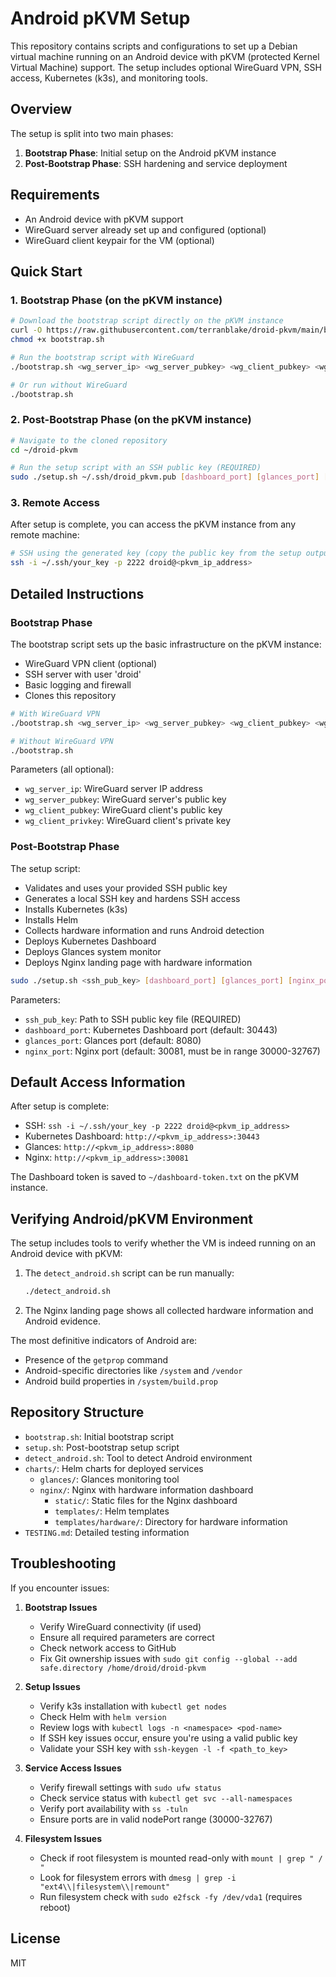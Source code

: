 # Android pKVM Setup

This repository contains scripts and configurations to set up a Debian virtual machine running on an Android device with pKVM (protected Kernel Virtual Machine) support. The setup includes optional WireGuard VPN, SSH access, Kubernetes (k3s), and monitoring tools.

## Overview

The setup is split into two main phases:

1. **Bootstrap Phase**: Initial setup on the Android pKVM instance
2. **Post-Bootstrap Phase**: SSH hardening and service deployment

## Requirements

- An Android device with pKVM support
- WireGuard server already set up and configured (optional)
- WireGuard client keypair for the VM (optional)

## Quick Start

### 1. Bootstrap Phase (on the pKVM instance)

```bash
# Download the bootstrap script directly on the pKVM instance
curl -O https://raw.githubusercontent.com/terranblake/droid-pkvm/main/bootstrap.sh
chmod +x bootstrap.sh

# Run the bootstrap script with WireGuard
./bootstrap.sh <wg_server_ip> <wg_server_pubkey> <wg_client_pubkey> <wg_client_privkey>

# Or run without WireGuard
./bootstrap.sh
```

### 2. Post-Bootstrap Phase (on the pKVM instance)

```bash
# Navigate to the cloned repository
cd ~/droid-pkvm

# Run the setup script with an SSH public key (REQUIRED)
sudo ./setup.sh ~/.ssh/droid_pkvm.pub [dashboard_port] [glances_port] [nginx_port]
```

### 3. Remote Access

After setup is complete, you can access the pKVM instance from any remote machine:

```bash
# SSH using the generated key (copy the public key from the setup output)
ssh -i ~/.ssh/your_key -p 2222 droid@<pkvm_ip_address>
```

## Detailed Instructions

### Bootstrap Phase

The bootstrap script sets up the basic infrastructure on the pKVM instance:
- WireGuard VPN client (optional)
- SSH server with user 'droid'
- Basic logging and firewall
- Clones this repository

```bash
# With WireGuard VPN
./bootstrap.sh <wg_server_ip> <wg_server_pubkey> <wg_client_pubkey> <wg_client_privkey>

# Without WireGuard VPN
./bootstrap.sh
```

Parameters (all optional):
- `wg_server_ip`: WireGuard server IP address
- `wg_server_pubkey`: WireGuard server's public key
- `wg_client_pubkey`: WireGuard client's public key
- `wg_client_privkey`: WireGuard client's private key

### Post-Bootstrap Phase

The setup script:
- Validates and uses your provided SSH public key
- Generates a local SSH key and hardens SSH access
- Installs Kubernetes (k3s)
- Installs Helm
- Collects hardware information and runs Android detection
- Deploys Kubernetes Dashboard
- Deploys Glances system monitor
- Deploys Nginx landing page with hardware information

```bash
sudo ./setup.sh <ssh_pub_key> [dashboard_port] [glances_port] [nginx_port]
```

Parameters:
- `ssh_pub_key`: Path to SSH public key file (REQUIRED)
- `dashboard_port`: Kubernetes Dashboard port (default: 30443)
- `glances_port`: Glances port (default: 8080)
- `nginx_port`: Nginx port (default: 30081, must be in range 30000-32767)

## Default Access Information

After setup is complete:

- SSH: `ssh -i ~/.ssh/your_key -p 2222 droid@<pkvm_ip_address>`
- Kubernetes Dashboard: `http://<pkvm_ip_address>:30443`
- Glances: `http://<pkvm_ip_address>:8080`
- Nginx: `http://<pkvm_ip_address>:30081`

The Dashboard token is saved to `~/dashboard-token.txt` on the pKVM instance.

## Verifying Android/pKVM Environment

The setup includes tools to verify whether the VM is indeed running on an Android device with pKVM:

1. The `detect_android.sh` script can be run manually:
   ```bash
   ./detect_android.sh
   ```

2. The Nginx landing page shows all collected hardware information and Android evidence.

The most definitive indicators of Android are:
- Presence of the `getprop` command
- Android-specific directories like `/system` and `/vendor`
- Android build properties in `/system/build.prop`

## Repository Structure

- `bootstrap.sh`: Initial bootstrap script
- `setup.sh`: Post-bootstrap setup script
- `detect_android.sh`: Tool to detect Android environment
- `charts/`: Helm charts for deployed services
  - `glances/`: Glances monitoring tool
  - `nginx/`: Nginx with hardware information dashboard
    - `static/`: Static files for the Nginx dashboard
    - `templates/`: Helm templates
    - `templates/hardware/`: Directory for hardware information
- `TESTING.md`: Detailed testing information

## Troubleshooting

If you encounter issues:

1. **Bootstrap Issues**
   - Verify WireGuard connectivity (if used)
   - Ensure all required parameters are correct
   - Check network access to GitHub
   - Fix Git ownership issues with `sudo git config --global --add safe.directory /home/droid/droid-pkvm`

2. **Setup Issues**
   - Verify k3s installation with `kubectl get nodes`
   - Check Helm with `helm version`
   - Review logs with `kubectl logs -n <namespace> <pod-name>`
   - If SSH key issues occur, ensure you're using a valid public key
   - Validate your SSH key with `ssh-keygen -l -f <path_to_key>`

3. **Service Access Issues**
   - Verify firewall settings with `sudo ufw status`
   - Check service status with `kubectl get svc --all-namespaces`
   - Verify port availability with `ss -tuln`
   - Ensure ports are in valid nodePort range (30000-32767)

4. **Filesystem Issues**
   - Check if root filesystem is mounted read-only with `mount | grep " / "`
   - Look for filesystem errors with `dmesg | grep -i "ext4\\|filesystem\\|remount"`
   - Run filesystem check with `sudo e2fsck -fy /dev/vda1` (requires reboot)

## License

MIT 